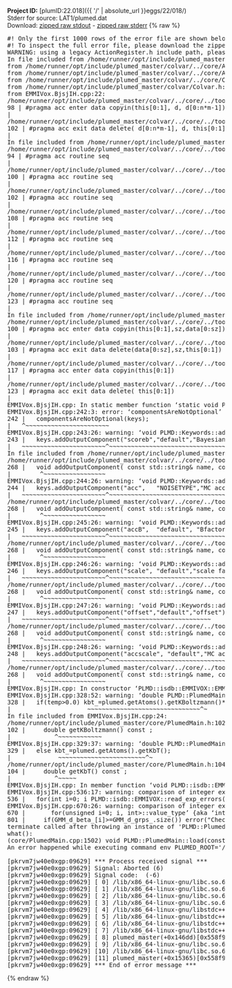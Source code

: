 **Project ID:** [plumID:22.018]({{ '/' | absolute_url }}eggs/22/018/)  
Stderr for source:  LAT1/plumed.dat   
Download: [zipped raw stdout](plumed.dat.plumed_master.stdout.txt.zip) - [zipped raw stderr](plumed.dat.plumed_master.stderr.txt.zip) 
{% raw %}
<pre>
#! Only the first 1000 rows of the error file are shown below
#! To inspect the full error file, please download the zipped raw stderr file above
WARNING: using a legacy ActionRegister.h include path, please use <<#include "core/ActionRegister.h">>
In file included from /home/runner/opt/include/plumed_master/colvar/../core/../tools/Tools.h:27,
from /home/runner/opt/include/plumed_master/colvar/../core/Action.h:28,
from /home/runner/opt/include/plumed_master/colvar/../core/ActionAtomistic.h:25,
from /home/runner/opt/include/plumed_master/colvar/../core/Colvar.h:25,
from /home/runner/opt/include/plumed_master/colvar/Colvar.h:24,
from EMMIVox.BjsjIH.cpp:22:
/home/runner/opt/include/plumed_master/colvar/../core/../tools/Tensor.h:98: warning: ignoring ‘#pragma acc enter’ [-Wunknown-pragmas]
98 | #pragma acc enter data copyin(this[0:1], d, d[0:n*m-1])
|
/home/runner/opt/include/plumed_master/colvar/../core/../tools/Tensor.h:102: warning: ignoring ‘#pragma acc exit’ [-Wunknown-pragmas]
102 | #pragma acc exit data delete( d[0:n*m-1], d, this[0:1])
|
In file included from /home/runner/opt/include/plumed_master/colvar/../core/ActionAtomistic.h:27:
/home/runner/opt/include/plumed_master/colvar/../core/../tools/Pbc.h:94: warning: ignoring ‘#pragma acc routine’ [-Wunknown-pragmas]
94 | #pragma acc routine seq
|
/home/runner/opt/include/plumed_master/colvar/../core/../tools/Pbc.h:100: warning: ignoring ‘#pragma acc routine’ [-Wunknown-pragmas]
100 | #pragma acc routine seq
|
/home/runner/opt/include/plumed_master/colvar/../core/../tools/Pbc.h:102: warning: ignoring ‘#pragma acc routine’ [-Wunknown-pragmas]
102 | #pragma acc routine seq
|
/home/runner/opt/include/plumed_master/colvar/../core/../tools/Pbc.h:108: warning: ignoring ‘#pragma acc routine’ [-Wunknown-pragmas]
108 | #pragma acc routine seq
|
/home/runner/opt/include/plumed_master/colvar/../core/../tools/Pbc.h:112: warning: ignoring ‘#pragma acc routine’ [-Wunknown-pragmas]
112 | #pragma acc routine seq
|
/home/runner/opt/include/plumed_master/colvar/../core/../tools/Pbc.h:116: warning: ignoring ‘#pragma acc routine’ [-Wunknown-pragmas]
116 | #pragma acc routine seq
|
/home/runner/opt/include/plumed_master/colvar/../core/../tools/Pbc.h:120: warning: ignoring ‘#pragma acc routine’ [-Wunknown-pragmas]
120 | #pragma acc routine seq
|
/home/runner/opt/include/plumed_master/colvar/../core/../tools/Pbc.h:123: warning: ignoring ‘#pragma acc routine’ [-Wunknown-pragmas]
123 | #pragma acc routine seq
|
In file included from /home/runner/opt/include/plumed_master/colvar/../core/Colvar.h:27:
/home/runner/opt/include/plumed_master/colvar/../core/../tools/Matrix.h:100: warning: ignoring ‘#pragma acc enter’ [-Wunknown-pragmas]
100 | #pragma acc enter data copyin(this[0:1],sz,data[0:sz])
|
/home/runner/opt/include/plumed_master/colvar/../core/../tools/Matrix.h:103: warning: ignoring ‘#pragma acc exit’ [-Wunknown-pragmas]
103 | #pragma acc exit data delete(data[0:sz],sz,this[0:1])
|
/home/runner/opt/include/plumed_master/colvar/../core/../tools/Matrix.h:117: warning: ignoring ‘#pragma acc enter’ [-Wunknown-pragmas]
117 | #pragma acc enter data copyin(this[0:1])
|
/home/runner/opt/include/plumed_master/colvar/../core/../tools/Matrix.h:123: warning: ignoring ‘#pragma acc exit’ [-Wunknown-pragmas]
123 | #pragma acc exit data delete( this[0:1])
|
EMMIVox.BjsjIH.cpp: In static member function ‘static void PLMD::isdb::EMMIVOX::registerKeywords(PLMD::Keywords&)’:
EMMIVox.BjsjIH.cpp:242:3: error: ‘componentsAreNotOptional’ was not declared in this scope
242 |   componentsAreNotOptional(keys);
|   ^~~~~~~~~~~~~~~~~~~~~~~~
EMMIVox.BjsjIH.cpp:243:26: warning: ‘void PLMD::Keywords::addOutputComponent(const std::string&, const std::string&, const std::string&)’ is deprecated: Use addOutputComponent with four argument and specify valid types for value from scalar/vector/matrix/grid [-Wdeprecated-declarations]
243 |   keys.addOutputComponent("scoreb","default","Bayesian score");
|   ~~~~~~~~~~~~~~~~~~~~~~~^~~~~~~~~~~~~~~~~~~~~~~~~~~~~~~~~~~~~
In file included from /home/runner/opt/include/plumed_master/colvar/../core/Action.h:27:
/home/runner/opt/include/plumed_master/colvar/../core/../tools/Keywords.h:268:8: note: declared here
268 |   void addOutputComponent( const std::string& name, const std::string& key, const std::string& descr );
|        ^~~~~~~~~~~~~~~~~~
EMMIVox.BjsjIH.cpp:244:26: warning: ‘void PLMD::Keywords::addOutputComponent(const std::string&, const std::string&, const std::string&)’ is deprecated: Use addOutputComponent with four argument and specify valid types for value from scalar/vector/matrix/grid [-Wdeprecated-declarations]
244 |   keys.addOutputComponent("acc",   "NOISETYPE","MC acceptance for uncertainty");
|   ~~~~~~~~~~~~~~~~~~~~~~~^~~~~~~~~~~~~~~~~~~~~~~~~~~~~~~~~~~~~~~~~~~~~~~~~~~~~~
/home/runner/opt/include/plumed_master/colvar/../core/../tools/Keywords.h:268:8: note: declared here
268 |   void addOutputComponent( const std::string& name, const std::string& key, const std::string& descr );
|        ^~~~~~~~~~~~~~~~~~
EMMIVox.BjsjIH.cpp:245:26: warning: ‘void PLMD::Keywords::addOutputComponent(const std::string&, const std::string&, const std::string&)’ is deprecated: Use addOutputComponent with four argument and specify valid types for value from scalar/vector/matrix/grid [-Wdeprecated-declarations]
245 |   keys.addOutputComponent("accB",  "default", "Bfactor MC acceptance");
|   ~~~~~~~~~~~~~~~~~~~~~~~^~~~~~~~~~~~~~~~~~~~~~~~~~~~~~~~~~~~~~~~~~~~~
/home/runner/opt/include/plumed_master/colvar/../core/../tools/Keywords.h:268:8: note: declared here
268 |   void addOutputComponent( const std::string& name, const std::string& key, const std::string& descr );
|        ^~~~~~~~~~~~~~~~~~
EMMIVox.BjsjIH.cpp:246:26: warning: ‘void PLMD::Keywords::addOutputComponent(const std::string&, const std::string&, const std::string&)’ is deprecated: Use addOutputComponent with four argument and specify valid types for value from scalar/vector/matrix/grid [-Wdeprecated-declarations]
246 |   keys.addOutputComponent("scale", "default","scale factor");
|   ~~~~~~~~~~~~~~~~~~~~~~~^~~~~~~~~~~~~~~~~~~~~~~~~~~~~~~~~~~
/home/runner/opt/include/plumed_master/colvar/../core/../tools/Keywords.h:268:8: note: declared here
268 |   void addOutputComponent( const std::string& name, const std::string& key, const std::string& descr );
|        ^~~~~~~~~~~~~~~~~~
EMMIVox.BjsjIH.cpp:247:26: warning: ‘void PLMD::Keywords::addOutputComponent(const std::string&, const std::string&, const std::string&)’ is deprecated: Use addOutputComponent with four argument and specify valid types for value from scalar/vector/matrix/grid [-Wdeprecated-declarations]
247 |   keys.addOutputComponent("offset","default","offset");
|   ~~~~~~~~~~~~~~~~~~~~~~~^~~~~~~~~~~~~~~~~~~~~~~~~~~~~
/home/runner/opt/include/plumed_master/colvar/../core/../tools/Keywords.h:268:8: note: declared here
268 |   void addOutputComponent( const std::string& name, const std::string& key, const std::string& descr );
|        ^~~~~~~~~~~~~~~~~~
EMMIVox.BjsjIH.cpp:248:26: warning: ‘void PLMD::Keywords::addOutputComponent(const std::string&, const std::string&, const std::string&)’ is deprecated: Use addOutputComponent with four argument and specify valid types for value from scalar/vector/matrix/grid [-Wdeprecated-declarations]
248 |   keys.addOutputComponent("accscale", "default","MC acceptance for scale");
|   ~~~~~~~~~~~~~~~~~~~~~~~^~~~~~~~~~~~~~~~~~~~~~~~~~~~~~~~~~~~~~~~~~~~~~~~~
/home/runner/opt/include/plumed_master/colvar/../core/../tools/Keywords.h:268:8: note: declared here
268 |   void addOutputComponent( const std::string& name, const std::string& key, const std::string& descr );
|        ^~~~~~~~~~~~~~~~~~
EMMIVox.BjsjIH.cpp: In constructor ‘PLMD::isdb::EMMIVOX::EMMIVOX(const PLMD::ActionOptions&)’:
EMMIVox.BjsjIH.cpp:328:52: warning: ‘double PLMD::PlumedMain::DeprecatedAtoms::getKBoltzmann() const’ is deprecated: Use Action::getKBoltzmann(). [-Wdeprecated-declarations]
328 |   if(temp>0.0) kbt_=plumed.getAtoms().getKBoltzmann()*temp;
|                     ~~~~~~~~~~~~~~~~~~~~~~~~~~~~~~~^~
In file included from EMMIVox.BjsjIH.cpp:24:
/home/runner/opt/include/plumed_master/core/PlumedMain.h:102:12: note: declared here
102 |     double getKBoltzmann() const ;
|            ^~~~~~~~~~~~~
EMMIVox.BjsjIH.cpp:329:37: warning: ‘double PLMD::PlumedMain::DeprecatedAtoms::getKbT() const’ is deprecated: Use Action::getkBT() N.B. this function also reads the TEMP keyword from the input for you. [-Wdeprecated-declarations]
329 |   else kbt_=plumed.getAtoms().getKbT();
|             ~~~~~~~~~~~~~~~~~~~~~~~~^~
/home/runner/opt/include/plumed_master/core/PlumedMain.h:104:12: note: declared here
104 |     double getKbT() const ;
|            ^~~~~~
EMMIVox.BjsjIH.cpp: In member function ‘void PLMD::isdb::EMMIVOX::write_model_overlap(long int)’:
EMMIVox.BjsjIH.cpp:536:17: warning: comparison of integer expressions of different signedness: ‘int’ and ‘std::vector<double>::size_type’ {aka ‘long unsigned int’} [-Wsign-compare]
536 |   for(int i=0; i<ovmd_.size(); ++i) {
|                ~^~~~~~~~~~~~~
EMMIVox.BjsjIH.cpp: In member function ‘std::vector<double> PLMD::isdb::EMMIVOX::read_exp_errors(std::string)’:
EMMIVox.BjsjIH.cpp:670:26: warning: comparison of integer expressions of different signedness: ‘unsigned int’ and ‘int’ [-Wsign-compare]
670 |       for(unsigned i=0; i<nexp; ++i) {
|                         ~^~~~~
EMMIVox.BjsjIH.cpp: In member function ‘void PLMD::isdb::EMMIVOX::get_exp_data(std::string)’:
EMMIVox.BjsjIH.cpp:801:22: warning: comparison of integer expressions of different signedness: ‘__gnu_cxx::__alloc_traits<std::allocator<int>, int>::value_type’ {aka ‘int’} and ‘std::vector<std::vector<int> >::size_type’ {aka ‘long unsigned int’} [-Wsign-compare]
801 |     if(GMM_d_beta_[i]>=GMM_d_grps_.size()) error("Check Beta values");
terminate called after throwing an instance of 'PLMD::Plumed::ExceptionError'
what():
(core/PlumedMain.cpp:1502) void PLMD::PlumedMain::load(const std::string&)
An error happened while executing command env PLUMED_ROOT='/home/runner/opt/lib/plumed_master' PLUMED_VERSION='2.11.0-dev' PLUMED_HTMLDIR='/home/runner/opt/share/doc/plumed_master' PLUMED_INCLUDEDIR='/home/runner/opt/include' PLUMED_PROGRAM_NAME='plumed_master' PLUMED_IS_INSTALLED='yes' "/home/runner/opt/lib/plumed_master"/scripts/mklib.sh -n -o ./EMMIVox.2.11.0-dev.so EMMIVox.cpp

[pkrvm7jw40e0xgp:09629] *** Process received signal ***
[pkrvm7jw40e0xgp:09629] Signal: Aborted (6)
[pkrvm7jw40e0xgp:09629] Signal code:  (-6)
[pkrvm7jw40e0xgp:09629] [ 0] /lib/x86_64-linux-gnu/libc.so.6(+0x45330)[0x7feff2245330]
[pkrvm7jw40e0xgp:09629] [ 1] /lib/x86_64-linux-gnu/libc.so.6(pthread_kill+0x11c)[0x7feff229eb2c]
[pkrvm7jw40e0xgp:09629] [ 2] /lib/x86_64-linux-gnu/libc.so.6(gsignal+0x1e)[0x7feff224527e]
[pkrvm7jw40e0xgp:09629] [ 3] /lib/x86_64-linux-gnu/libc.so.6(abort+0xdf)[0x7feff22288ff]
[pkrvm7jw40e0xgp:09629] [ 4] /lib/x86_64-linux-gnu/libstdc++.so.6(+0xa5ff5)[0x7feff26a5ff5]
[pkrvm7jw40e0xgp:09629] [ 5] /lib/x86_64-linux-gnu/libstdc++.so.6(+0xbb0da)[0x7feff26bb0da]
[pkrvm7jw40e0xgp:09629] [ 6] /lib/x86_64-linux-gnu/libstdc++.so.6(_ZSt10unexpectedv+0x0)[0x7feff26a5a55]
[pkrvm7jw40e0xgp:09629] [ 7] /lib/x86_64-linux-gnu/libstdc++.so.6(+0xa5a6f)[0x7feff26a5a6f]
[pkrvm7jw40e0xgp:09629] [ 8] plumed_master(+0x146dd)[0x558f9660b6dd]
[pkrvm7jw40e0xgp:09629] [ 9] /lib/x86_64-linux-gnu/libc.so.6(+0x2a1ca)[0x7feff222a1ca]
[pkrvm7jw40e0xgp:09629] [10] /lib/x86_64-linux-gnu/libc.so.6(__libc_start_main+0x8b)[0x7feff222a28b]
[pkrvm7jw40e0xgp:09629] [11] plumed_master(+0x15365)[0x558f9660c365]
[pkrvm7jw40e0xgp:09629] *** End of error message ***
</pre>
{% endraw %}
